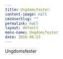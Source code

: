 ```yaml
---
title: Ungdomsfester
content-image: null
cmsUserSlug: ""
permalink: null
layout: default
menu-name: Ungdomsfester
date: 2016-06-23 
---
```


Ungdomsfester